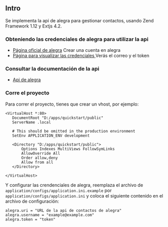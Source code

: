 ## Intro

Se implementa la api de alegra para gestionar contactos, usando Zend Framework 1.12 y Extjs 4.2.


### Obteniendo las credenciales de alegra para utilizar la api

* [Página oficial de alegra](https://www.alegra.com/) Crear una cuenta en alegra
* [Página para visualizar las credenciales ](https://app.alegra.com/configuration/api) Verás el correo y el token

### Consultar la documentación de la api

* [Api de alegra](https://developer.alegra.com/docs/) 

### Corre el proyecto

Para correr el proyecto, tienes que crear un vhost, por ejemplo:
```
<VirtualHost *:80>
   DocumentRoot "D:/apps/quickstart/public"
   ServerName .local

   # This should be omitted in the production environment
   SetEnv APPLICATION_ENV development

   <Directory "D:/apps/quickstart/public">
       Options Indexes MultiViews FollowSymLinks
       AllowOverride All
       Order allow,deny
       Allow from all
   </Directory>

</VirtualHost>
```

Y configurar las crendenciales de alegra, reemplaza el archivo de ```application/configs/application.ini.example``` por ```application/configs/application.ini``` y coloca el siguiente contenido en el archivo de configuración:
```
alegra.uri = "URL de la api de contactos de alegra"
alegra.username = "example@example.com"
alegra.token = "token"
```